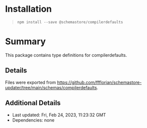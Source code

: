 # Installation
> `npm install --save @schemastore/compilerdefaults`

# Summary
This package contains type definitions for compilerdefaults.

## Details
Files were exported from https://github.com/ffflorian/schemastore-updater/tree/main/schemas/compilerdefaults.

## Additional Details
* Last updated: Fri, Feb 24, 2023, 11:23:32 GMT
* Dependencies: none
